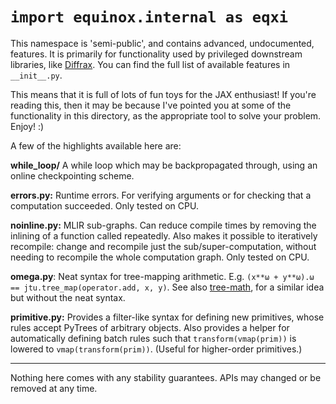 # `import equinox.internal as eqxi`

This namespace is 'semi-public', and contains advanced, undocumented, features. It is primarily for functionality used by privileged downstream libraries, like [Diffrax](https://github.com/patrick-kidger/diffrax). You can find the full list of available features in `__init__.py`.

This means that it is full of lots of fun toys for the JAX enthusiast! If you're reading this, then it may be because I've pointed you at some of the functionality in this directory, as the appropriate tool to solve your problem. Enjoy! :)

A few of the highlights available here are:

**while_loop/** A while loop which may be backpropagated through, using an online checkpointing scheme.

**errors.py:** Runtime errors. For verifying arguments or for checking that a computation succeeded. Only tested on CPU.

**noinline.py:** MLIR sub-graphs. Can reduce compile times by removing the inlining of a function called repeatedly. Also makes it possible to iteratively recompile: change and recompile just the sub/super-computation, without needing to recompile the whole computation graph. Only tested on CPU.

**omega.py**: Neat syntax for tree-mapping arithmetic. E.g. `(x**ω + y**ω).ω == jtu.tree_map(operator.add, x, y)`. See also [tree-math](https://github.com/google/tree-math), for a similar idea but without the neat syntax.

**primitive.py:** Provides a filter-like syntax for defining new primitives, whose rules accept PyTrees of arbitrary objects. Also provides a helper for automatically defining batch rules such that `transform(vmap(prim))` is lowered to `vmap(transform(prim))`. (Useful for higher-order primitives.)

---

Nothing here comes with any stability guarantees. APIs may changed or be removed at any time.
